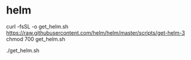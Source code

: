 # helm
curl -fsSL -o get_helm.sh https://raw.githubusercontent.com/helm/helm/master/scripts/get-helm-3
chmod 700 get_helm.sh


./get_helm.sh
